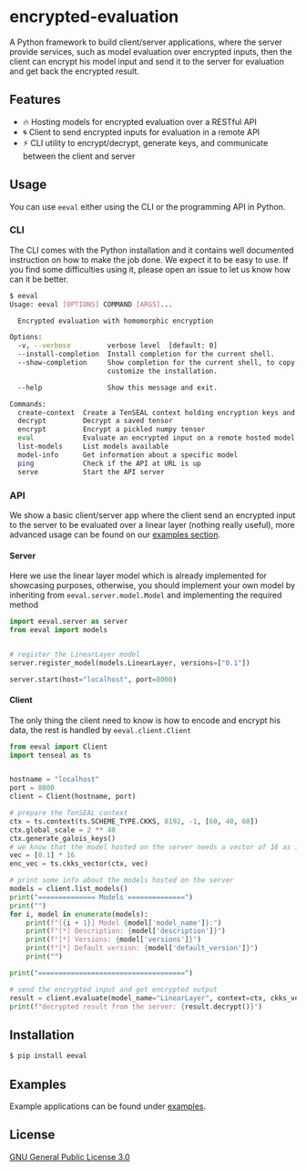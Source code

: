 # encrypted-evaluation

A Python framework to build client/server applications, where the server provide services, such as model evaluation over encrypted inputs, then the client can encrypt his model input and send it to the server for evaluation and get back the encrypted result.


## Features

- :fire: Hosting models for encrypted evaluation over a RESTful API
- :cyclone: Client to send encrypted inputs for evaluation in a remote API
- :zap: CLI utility to encrypt/decrypt, generate keys, and communicate between the client and server

## Usage

You can use `eeval` either using the CLI or the programming API in Python.

### CLI

The CLI comes with the Python installation and it contains well documented instruction on how to make the job done. We expect it to be easy to use. If you find some difficulties using it, please open an issue to let us know how can it be better.

```bash
$ eeval
Usage: eeval [OPTIONS] COMMAND [ARGS]...

  Encrypted evaluation with homomorphic encryption

Options:
  -v, --verbose         verbose level  [default: 0]
  --install-completion  Install completion for the current shell.
  --show-completion     Show completion for the current shell, to copy it or
                        customize the installation.

  --help                Show this message and exit.

Commands:
  create-context  Create a TenSEAL context holding encryption keys and...
  decrypt         Decrypt a saved tensor
  encrypt         Encrypt a pickled numpy tensor
  eval            Evaluate an encrypted input on a remote hosted model
  list-models     List models available
  model-info      Get information about a specific model
  ping            Check if the API at URL is up
  serve           Start the API server
```

### API

We show a basic client/server app where the client send an encrypted input to the server to be evaluated over a linear layer (nothing really useful), more advanced usage can be found on our [examples section](#examples).


#### Server

Here we use the linear layer model which is already implemented for showcasing purposes, otherwise, you should implement your own model by inheriting from `eeval.server.model.Model` and implementing the required method

```python
import eeval.server as server
from eeval import models


# register the LinearLayer model
server.register_model(models.LinearLayer, versions=["0.1"])

server.start(host="localhost", port=8000)
```

#### Client

The only thing the client need to know is how to encode and encrypt his data, the rest is handled by `eeval.client.Client`

```python
from eeval import Client
import tenseal as ts


hostname = "localhost"
port = 8000
client = Client(hostname, port)

# prepare the TenSEAL context
ctx = ts.context(ts.SCHEME_TYPE.CKKS, 8192, -1, [60, 40, 60])
ctx.global_scale = 2 ** 40
ctx.generate_galois_keys()
# we know that the model hosted on the server needs a vector of 16 as input
vec = [0.1] * 16
enc_vec = ts.ckks_vector(ctx, vec)

# print some info about the models hosted on the server
models = client.list_models()
print("============== Models ==============")
print("")
for i, model in enumerate(models):
    print(f"[{i + 1}] Model {model['model_name']}:")
    print(f"[*] Description: {model['description']}")
    print(f"[*] Versions: {model['versions']}")
    print(f"[*] Default version: {model['default_version']}")
    print("")

print("====================================")

# send the encrypted input and get encrypted output
result = client.evaluate(model_name="LinearLayer", context=ctx, ckks_vector=enc_vec)
print(f"decrypted result from the server: {result.decrypt()}")
```


## Installation

```bash
$ pip install eeval
```


## Examples

Example applications can be found under [examples](./examples).

## License

[GNU General Public License 3.0](https://github.com/youben11/encrypted-evaluation/blob/master/LICENSE)
